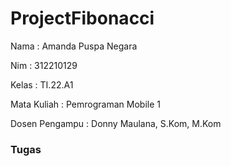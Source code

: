 # ProjectFibonacci

Nama           : Amanda Puspa Negara

Nim            : 312210129

Kelas          : TI.22.A1

Mata Kuliah    : Pemrograman Mobile 1

Dosen Pengampu : Donny Maulana, S.Kom, M.Kom

### Tugas

